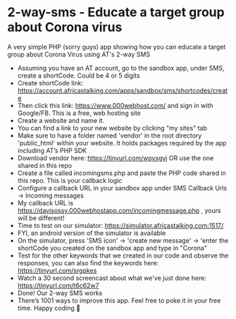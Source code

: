 # 2-way-sms - Educate a target group about Corona virus
A very simple PHP (sorry guys) app showing how you can educate a target group about Corona Virus using AT's 2-way SMS

- Assuming you have an AT account, go to the sandbox app, under SMS, create a shortCode. Could be 4 or 5 digits
- Create shortCode link: https://account.africastalking.com/apps/sandbox/sms/shortcodes/create
- Then click this link: https://www.000webhost.com/ and sign in with Google/FB. This is a free, web hosting site
- Create a website and name it.
- You can find a link to your new website by clicking "my sites" tab
- Make sure to have a folder named 'vendor' in the root directory 'public_html' within your website. It holds packages required by the app including AT’s PHP SDK
- Download vendor here: https://tinyurl.com/wpyxgyj OR use the one shared in this repo
- Create a file called incomingsms.php and paste the PHP code shared in this repo. This is your callback logic
- Configure a callback URL in your sandbox app under SMS Callback Urls -> Incoming messages
- My callback URL is https://davisossy.000webhostapp.com/incomingmessage.php , yours will be different!
- Time to test on our simulator: https://simulator.africastalking.com:1517/
- FYI, an android version of the simulator is available
- On the simulator, press 'SMS icon' -> 'create new message' -> 'enter the shortCode you created on the sandbox app and type in "Corona"
- Test for the other keywords that we created in our code and observe the responses, you can also find the keywords here: https://tinyurl.com/srgpkes
- Watch a 30 second screencast about what we've just done here: https://tinyurl.com/t6c62w7
- Done! Our 2-way SMS works
- There’s 1001 ways to improve this app. Feel free to poke it in your free time. Happy coding 🙂️
